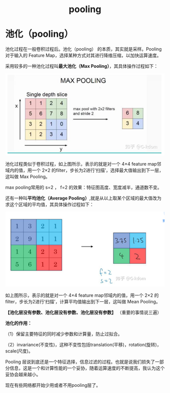 <h1 align="center">pooling</h1>




# 池化（pooling）



池化过程在一般卷积过程后。池化（pooling） 的本质，其实就是采样。Pooling 对于输入的 Feature Map，选择某种方式对其进行降维压缩，以加快运算速度。

采用较多的一种池化过程叫**最大池化（Max Pooling）**，其具体操作过程如下：

![image-20221019165318030](pooling.assets/image-20221019165318030.png)



池化过程类似于卷积过程，如上图所示，表示的就是对一个 4×4 feature map邻域内的值，用一个 2×2 的filter，步长为2进行‘扫描’，选择最大值输出到下一层，这叫做 Max Pooling。

max pooling常用的 s=2 ， f=2 的效果：特征图高度、宽度减半，通道数不变。

还有一种叫**平均池化（Average Pooling）**,就是从以上取某个区域的最大值改为求这个区域的平均值，其具体操作过程如下：

![image-20221019165329176](pooling.assets/image-20221019165329176.png)



如上图所示，表示的就是对一个 4×4 feature map邻域内的值，用一个 2×2 的filter，步长为2进行‘扫描’，计算平均值输出到下一层，这叫做 Mean Pooling。

**【池化层没有参数、池化层没有参数、池化层没有参数】** （重要的事情说三遍）

**池化的作用：**

（1）保留主要特征的同时减少参数和计算量，防止过拟合。

（2）invariance(不变性)，这种不变性包括translation(平移)，rotation(旋转)，scale(尺度)。

Pooling 层说到底还是一个特征选择，信息过滤的过程。也就是说我们损失了一部分信息，这是一个和计算性能的一个妥协，随着运算速度的不断提高，我认为这个妥协会越来越小。

现在有些网络都开始少用或者不用pooling层了。